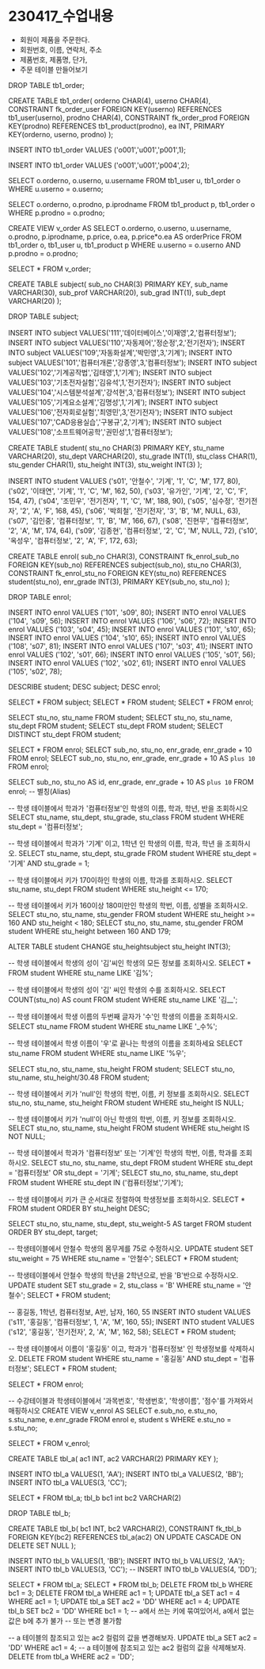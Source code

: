 # 230417_수업내용

- 회원이 제품을 주문한다.
- 회원번호, 이름, 연락처, 주소
- 제품번호, 제품명, 단가,
- 주문 테이블 만들어보기

DROP TABLE tb1_order;

CREATE TABLE tb1_order(
	orderno CHAR(4),
	userno CHAR(4),
		CONSTRAINT fk_order_user FOREIGN KEY(userno) REFERENCES tb1_user(userno),
	prodno CHAR(4),
		CONSTRAINT fk_order_prod FOREIGN KEY(prodno) REFERENCES tb1_product(prodno),
	ea INT,
		PRIMARY KEY(orderno, userno, prodno)
);

INSERT INTO tb1_order VALUES
('o001','u001','p001',1);

INSERT INTO tb1_order VALUES
('o001','u001','p004',2);

SELECT o.orderno, o.userno, u.username
FROM tb1_user u, tb1_order o
WHERE u.userno = o.userno;

SELECT o.orderno, o.prodno, p.iprodname
FROM tb1_product p, tb1_order o
WHERE p.prodno = o.prodno;

CREATE VIEW v_order AS
SELECT o.orderno, o.userno, u.username, o.prodno, p.iprodname, p.price, o.ea, p.price*o.ea AS orderPrice
FROM tb1_order o, tb1_user u, tb1_product p
WHERE u.userno = o.userno AND p.prodno = o.prodno;

SELECT * FROM v_order;

CREATE TABLE subject(
	sub_no CHAR(3) PRIMARY KEY,
	sub_name VARCHAR(30),
	sub_prof VARCHAR(20),
	sub_grad INT(1),
	sub_dept VARCHAR(20)
);

DROP TABLE subject;

INSERT INTO subject VALUES('111','데이터베이스','이재영',2,'컴퓨터정보');
INSERT INTO subject VALUES('110','자동제어','정순정',2,'전기전자');
INSERT INTO subject VALUES('109','자동화설계','박민영',3,'기계');
INSERT INTO subject VALUES('101','컴퓨터개론','강종영',3,'컴퓨터정보');
INSERT INTO subject VALUES('102','기계공작법','김태영',1,'기계');
INSERT INTO subject VALUES('103','기초전자실험','김유석',1,'전기전자');
INSERT INTO subject VALUES('104','시스템분석설계','강석현',3,'컴퓨터정보');
INSERT INTO subject VALUES('105','기계요소설계','김명성',1,'기계');
INSERT INTO subject VALUES('106','전자회로실험','최영민',3,'전기전자');
INSERT INTO subject VALUES('107','CAD응용실습','구봉규',2,'기계');
INSERT INTO subject VALUES('108','소프트웨어공학','권민성',1,'컴퓨터정보');

CREATE TABLE student(
	stu_no CHAR(3) PRIMARY KEY,
	stu_name VARCHAR(20),
	stu_dept VARCHAR(20),
	stu_grade INT(1),
	stu_class CHAR(1),
	stu_gender CHAR(1),
	stu_height INT(3),
	stu_weight INT(3)
);

INSERT INTO student VALUES
('s01', '안철수', '기계', '1', 'C', 'M', 177, 80),
('s02', '이태연', '기계', '1', 'C', 'M', 162, 50),
('s03', '유가인', '기계', '2', 'C', 'F', 154, 47),
('s04', '조민우', '전기전자', '1', 'C', 'M', 188, 90),
('s05', '심수정', '전기전자', '2', 'A', 'F', 168, 45),
('s06', '박희철', '전기전자', '3', 'B', 'M', NULL, 63),
('s07', '김인중', '컴퓨터정보', '1', 'B', 'M', 166, 67),
('s08', '진현무', '컴퓨터정보', '2', 'A', 'M', 174, 64),
('s09', '김종현', '컴퓨터정보', '2', 'C', 'M', NULL, 72),
('s10', '옥성우', '컴퓨터정보', '2', 'A', 'F', 172, 63);

CREATE TABLE enrol(
	sub_no CHAR(3),
	CONSTRAINT fk_enrol_sub_no FOREIGN KEY(sub_no) REFERENCES subject(sub_no),
	stu_no CHAR(3),
	CONSTRAINT fk_enrol_stu_no FOREIGN KEY(stu_no) REFERENCES student(stu_no),
	enr_grade INT(3),
	PRIMARY KEY(sub_no, stu_no)
);

DROP TABLE enrol;

INSERT INTO enrol VALUES ('101', 's09', 80);
INSERT INTO enrol VALUES ('104', 's09', 56);
INSERT INTO enrol VALUES ('106', 's06', 72);
INSERT INTO enrol VALUES ('103', 's04', 45);
INSERT INTO enrol VALUES ('101', 's10', 65);
INSERT INTO enrol VALUES ('104', 's10', 65);
INSERT INTO enrol VALUES ('108', 's07', 81);
INSERT INTO enrol VALUES ('107', 's03', 41);
INSERT INTO enrol VALUES ('102', 's01', 66);
INSERT INTO enrol VALUES ('105', 's01', 56);
INSERT INTO enrol VALUES ('102', 's02', 61);
INSERT INTO enrol VALUES ('105', 's02', 78);

DESCRIBE student;
DESC subject;
DESC enrol;

SELECT * FROM subject;
SELECT * FROM student;
SELECT * FROM enrol;

SELECT stu_no, stu_name FROM student;
SELECT stu_no, stu_name, stu_dept FROM student;
SELECT stu_dept FROM student;
SELECT DISTINCT stu_dept FROM student;

SELECT * FROM enrol;
SELECT sub_no, stu_no, enr_grade, enr_grade + 10 FROM enrol;
SELECT sub_no, stu_no, enr_grade, enr_grade + 10 AS `plus 10` FROM enrol;

SELECT sub_no, stu_no AS id, enr_grade, enr_grade + 10 AS `plus 10` FROM enrol; -- 별칭(Alias)

-- 학생 테이블에서 학과가 '컴퓨터정보'인 학생의 이름, 학과, 학년, 반을 조회하시오
SELECT stu_name, stu_dept, stu_grade, stu_class FROM student WHERE stu_dept = '컴퓨터정보';

-- 학생 테이블에서 학과가 '기계' 이고, 1학년 인 학생의 이름, 학과, 학년 을 조회하시오.
SELECT stu_name, stu_dept, stu_grade FROM student WHERE stu_dept = '기계' AND stu_grade = 1;

-- 학생 테이블에서 키가 170이하인 학생의 이름, 학과를 조회하시오.
SELECT stu_name, stu_dept FROM student WHERE stu_height <= 170;

-- 학생 테이블에서 키가 160이상 180미만인 학생의 학번, 이름, 성별을 조회하시오.
SELECT stu_no, stu_name, stu_gender FROM student WHERE stu_height >= 160 AND stu_height < 180;
SELECT stu_no, stu_name, stu_gender FROM student WHERE stu_height between 160 AND 179;

ALTER TABLE student CHANGE stu_heightsubject stu_height INT(3);

-- 학생 테이블에서 학생의 성이 '김'씨인 학생의 모든 정보를 조회하시오.
SELECT * FROM student WHERE stu_name LIKE '김%';

-- 학생 테이블에서 학생의 성이 '김' 씨인 학생의 수를 조회하시오.
SELECT COUNT(stu_no) AS count FROM student WHERE stu_name LIKE '김__';

-- 학생 테이블에서 학생 이름의 두번째 글자가 '수'인 학생의 이름을 조회하시오.
SELECT stu_name FROM student WHERE stu_name LIKE '_수%';

-- 학생 테이블에서 학생 이름이 '우'로 끝나는 학생의 이름을 조회하세요
SELECT stu_name FROM student WHERE stu_name LIKE '%우';

SELECT stu_no, stu_name, stu_height FROM student;
SELECT stu_no, stu_name, stu_height/30.48 FROM student;

-- 학생 테이블에서 키가 'null'인 학생의 학번, 이름, 키 정보를 조회하시오.
SELECT stu_no, stu_name, stu_height FROM student WHERE stu_height IS NULL;

-- 학생 테이블에서 키가 'null'이 아닌 학생의 학번, 이름, 키 정보를 조회하시오.
SELECT stu_no, stu_name, stu_height FROM student WHERE stu_height IS NOT NULL;

-- 학생 테이블에서 학과가 '컴퓨터정보' 또는 '기계'인 학생의 학번, 이름, 학과를 조회하시오.
SELECT stu_no, stu_name, stu_dept FROM student WHERE stu_dept = '컴퓨터정보' OR stu_dept = '기계';
SELECT stu_no, stu_name, stu_dept FROM student WHERE stu_dept IN ('컴퓨터정보','기계');

-- 학생 테이블에서 키가 큰 순서대로 정렬하여 학생정보를 조회하시오.
SELECT * FROM student ORDER BY stu_height DESC;

SELECT stu_no, stu_name, stu_dept, stu_weight-5 AS target
FROM student ORDER BY stu_dept, target;

-- 학생테이블에서 안철수 학생의 몸무게를 75로 수정하시오.
UPDATE student SET stu_weight = 75 WHERE stu_name = '안철수';
SELECT * FROM student;

-- 학생테이블에서 안철수 학생의 학년을 2학년으로, 반을 'B'반으로 수정하시오.
UPDATE student SET stu_grade = 2, stu_class = 'B' WHERE stu_name = '안철수';
SELECT * FROM student;

-- 홍길동, 1학년, 컴퓨터정보, A반, 남자, 160, 55
INSERT INTO student VALUES ('s11', '홍길동', '컴퓨터정보', 1, 'A', 'M', 160, 55);
INSERT INTO student VALUES ('s12', '홍길동', '전기전자', 2, 'A', 'M', 162, 58);
SELECT * FROM student;

-- 학생 테이블에서 이름이 '홍길동' 이고, 학과가 '컴퓨터정보' 인 학생정보를 삭제하시오.
DELETE FROM student WHERE stu_name = '홍길동' AND stu_dept = '컴퓨터정보';
SELECT * FROM student;

SELECT * FROM enrol;

-- 수강테이블과 학생테이블에서 '과목번호', '학생번호', '학생이름', '점수'를 가져와서 매핑하시오
CREATE VIEW v_enrol AS
SELECT e.sub_no, e.stu_no, s.stu_name, e.enr_grade 
FROM enrol e, student s
WHERE e.stu_no = s.stu_no;

SELECT * FROM v_enrol;

CREATE TABLE tbl_a(
	ac1 INT,
	ac2 VARCHAR(2) PRIMARY KEY
);

INSERT INTO tbl_a VALUES(1, 'AA');
INSERT INTO tbl_a VALUES(2, 'BB');
INSERT INTO tbl_a VALUES(3, 'CC');

SELECT * FROM tbl_a;
tbl_b
bc1 int
bc2 VARCHAR(2)

DROP TABLE tbl_b;

CREATE TABLE tbl_b(
	bc1 INT,
	bc2 VARCHAR(2),
	CONSTRAINT fk_tbl_b FOREIGN KEY(bc2) REFERENCES tbl_a(ac2)
	ON UPDATE CASCADE
	ON DELETE SET NULL
);

INSERT INTO tbl_b VALUES(1, 'BB');
INSERT INTO tbl_b VALUES(2, 'AA');
INSERT INTO tbl_b VALUES(3, 'CC');
-- INSERT INTO tbl_b VALUES(4, 'DD');

SELECT * FROM tbl_a;
SELECT * FROM tbl_b;
DELETE FROM tbl_b WHERE bc1 = 3;
DELETE FROM tbl_a WHERE ac1 = 1;
UPDATE tbl_a SET ac1 = 4 WHERE ac1 = 1;
UPDATE tbl_a SET ac2 = 'DD' WHERE ac1 = 4;
UPDATE tbl_b SET bc2 = 'DD' WHERE bc1 = 1;
-- a에서 쓰는 키에 묶여있어서, a에서 없는 값은 b에 추가 불가
-- 또는 변경 불가함

-- a 테이블의 참조되고 있는 ac2 컬럼의 값을 변경해보자.
UPDATE tbl_a SET ac2 = 'DD' WHERE ac1 = 4;
-- a 테이블에 참조되고 있는 ac2 컬럼의 값을 삭제해보자.
DELETE from tbl_a WHERE ac2 = 'DD';